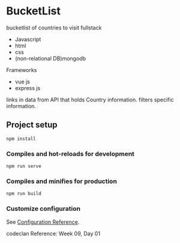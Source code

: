 # BucketList
bucketlist of countries to visit fullstack

- Javascript
- html
- css
- (non-relational DB)mongodb

Frameworks
- vue js
- express js

links in data from API that holds Country information.
filters specific information.


## Project setup
```
npm install
```

### Compiles and hot-reloads for development
```
npm run serve
```

### Compiles and minifies for production
```
npm run build
```

### Customize configuration
See [Configuration Reference](https://cli.vuejs.org/config/).

codeclan Reference: Week 09, Day 01
